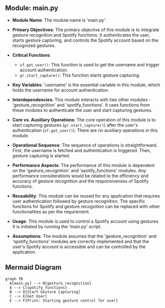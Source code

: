 ## Module: main.py
- **Module Name**: The module name is 'main.py'.

- **Primary Objectives**: The primary objective of this module is to integrate gesture recognition and Spotify functions. It authenticates the user, starts gesture capturing, and controls the Spotify account based on the recognized gestures.

- **Critical Functions**: 
  - `sf.get_user()`: This function is used to get the username and trigger account authentication.
  - `gr.start_capture()`: This function starts gesture capturing.

- **Key Variables**: 'username' is the essential variable in this module, which holds the username for account authentication.

- **Interdependencies**: This module interacts with two other modules - 'gesture_recognition' and 'spotify_functions'. It uses functions from these modules to authenticate the user and start capturing gestures.

- **Core vs. Auxiliary Operations**: The core operation of this module is to start capturing gestures (`gr.start_capture()`) after the user's authentication (`sf.get_user()`). There are no auxiliary operations in this module.

- **Operational Sequence**: The sequence of operations is straightforward. First, the username is fetched and authentication is triggered. Then, gesture capturing is started.

- **Performance Aspects**: The performance of this module is dependent on the 'gesture_recognition' and 'spotify_functions' modules. Any performance considerations would be related to the efficiency and accuracy of gesture recognition and the responsiveness of Spotify functions.

- **Reusability**: This module can be reused for any application that requires user authentication followed by gesture recognition. The specific functions for Spotify and gesture recognition can be replaced with other functionalities as per the requirement.

- **Usage**: This module is used to control a Spotify account using gestures. It is initiated by running the 'main.py' script.

- **Assumptions**: The module assumes that the 'gesture_recognition' and 'spotify_functions' modules are correctly implemented and that the user's Spotify account is accessible and can be controlled by the application.
## Mermaid Diagram
```mermaid
graph TB
  A[main.py] --> B[gesture_recognition]
  A --> C[spotify_functions]
  B --> D[Start Gesture Capturing]
  C --> E[Get User]
  E --> F[Print: Starting gesture control for user]
```
